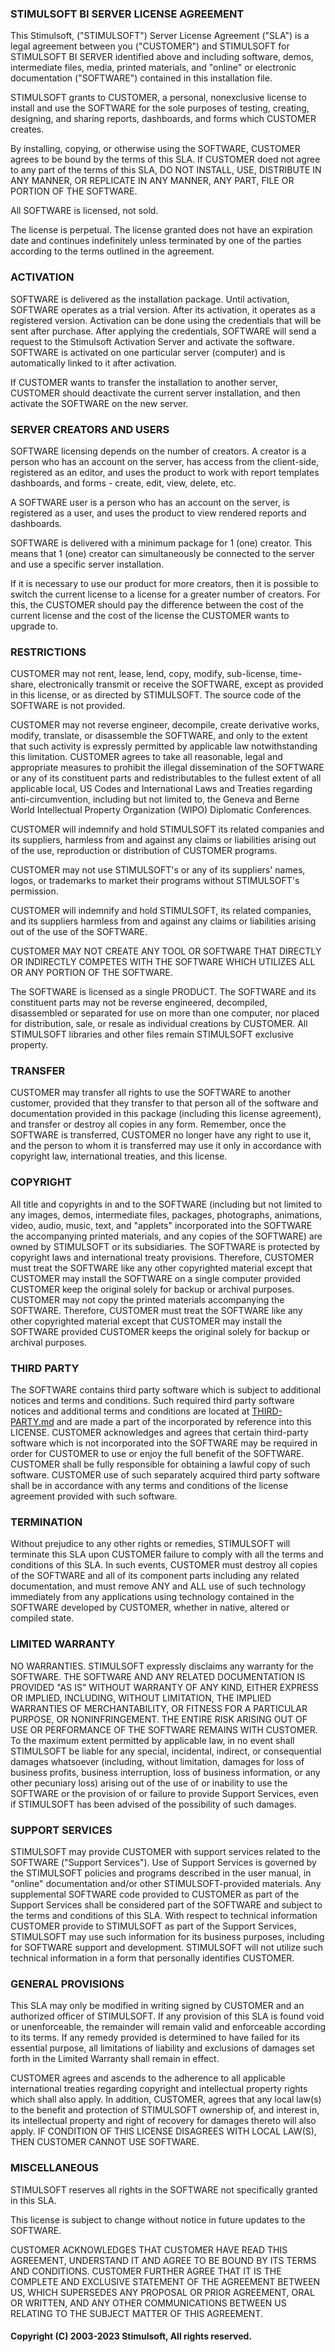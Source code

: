 ### STIMULSOFT BI SERVER LICENSE AGREEMENT

This Stimulsoft, ("STIMULSOFT") Server License Agreement ("SLA") is a legal agreement between you ("CUSTOMER") and STIMULSOFT for STIMULSOFT BI SERVER identified above and including software, demos, intermediate files, media, printed materials, and "online" or electronic documentation ("SOFTWARE") contained in this installation file.

STIMULSOFT grants to CUSTOMER, a personal, nonexclusive license to install and use the SOFTWARE for the sole purposes of testing, creating, designing, and sharing reports, dashboards, and forms which CUSTOMER creates.

By installing, copying, or otherwise using the SOFTWARE, CUSTOMER agrees to be bound by the terms of this SLA. If CUSTOMER doed not agree to any part of the terms of this SLA, DO NOT INSTALL, USE, DISTRIBUTE IN ANY MANNER, OR REPLICATE IN ANY MANNER, ANY PART, FILE OR PORTION OF THE SOFTWARE.

All SOFTWARE is licensed, not sold.

The license is perpetual. The license granted does not have an expiration date and continues indefinitely unless terminated by one of the parties according to the terms outlined in the agreement.

### ACTIVATION
SOFTWARE is delivered as the installation package. Until activation, SOFTWARE operates as a trial version. After its activation, it operates as a registered version. Activation can be done using the credentials that will be sent after purchase. After applying the credentials, SOFTWARE will send a request to the Stimulsoft Activation Server and activate the software. SOFTWARE is activated on one particular server (computer) and is automatically linked to it after activation.

If CUSTOMER wants to transfer the installation to another server, CUSTOMER should deactivate the current server installation, and then activate the SOFTWARE on the new server.

### SERVER CREATORS AND USERS
SOFTWARE licensing depends on the number of creators. A creator is a person who has an account on the server, has access from the client-side, registered as an editor, and uses the product to work with report templates dashboards, and forms - create, edit, view, delete, etc.

A SOFTWARE user is a person who has an account on the server, is registered as a user, and uses the product to view rendered reports and dashboards.

SOFTWARE is delivered with a minimum package for 1 (one) creator. This means that 1 (one) creator can simultaneously be connected to the server and use a specific server installation.

If it is necessary to use our product for more creators, then it is possible to switch the current license to a license for a greater number of creators. For this, the CUSTOMER should pay the difference between the cost of the current license and the cost of the license the CUSTOMER wants to upgrade to.

### RESTRICTIONS
CUSTOMER may not rent, lease, lend, copy, modify, sub-license, time-share, electronically transmit or receive the SOFTWARE, except as provided in this license, or as directed by STIMULSOFT. The source code of the SOFTWARE is not provided.

CUSTOMER may not reverse engineer, decompile, create derivative works, modify, translate, or disassemble the SOFTWARE, and only to the extent that such activity is expressly permitted by applicable law notwithstanding this limitation. CUSTOMER agrees to take all reasonable, legal and appropriate measures to prohibit the illegal dissemination of the SOFTWARE or any of its constituent parts and redistributables to the fullest extent of all applicable local, US Codes and International Laws and Treaties regarding anti-circumvention, including but not limited to, the Geneva and Berne World Intellectual Property Organization (WIPO) Diplomatic Conferences.

CUSTOMER will indemnify and hold STIMULSOFT its related companies and its suppliers, harmless from and against any claims or liabilities arising out of the use, reproduction or distribution of CUSTOMER programs.

CUSTOMER may not use STIMULSOFT's or any of its suppliers' names, logos, or trademarks to market their programs without STIMULSOFT's permission.

CUSTOMER will indemnify and hold STIMULSOFT, its related companies, and its suppliers harmless from and against any claims or liabilities arising out of the use of the SOFTWARE.

CUSTOMER MAY NOT CREATE ANY TOOL OR SOFTWARE THAT DIRECTLY OR INDIRECTLY COMPETES WITH THE SOFTWARE WHICH UTILIZES ALL OR ANY PORTION OF THE SOFTWARE. 

The SOFTWARE is licensed as a single PRODUCT. The SOFTWARE and its constituent parts may not be reverse engineered, decompiled, disassembled or separated for use on more than one computer, nor placed for distribution, sale, or resale as individual creations by CUSTOMER. All STIMULSOFT libraries and other files remain STIMULSOFT exclusive property.

### TRANSFER
CUSTOMER may transfer all rights to use the SOFTWARE to another customer, provided that they transfer to that person all of the software and documentation provided in this package (including this license agreement), and transfer or destroy all copies in any form. Remember, once the SOFTWARE is transferred, CUSTOMER no longer have any right to use it, and the person to whom it is transferred may use it only in accordance with copyright law, international treaties, and this license.

### COPYRIGHT
All title and copyrights in and to the SOFTWARE (including but not limited to any images, demos, intermediate files, packages, photographs, animations, video, audio, music, text, and "applets" incorporated into the SOFTWARE the accompanying printed materials, and any copies of the SOFTWARE) are owned by STIMULSOFT or its subsidiaries. The SOFTWARE is protected by copyright laws and international treaty provisions. Therefore, CUSTOMER must treat the SOFTWARE like any other copyrighted material except that CUSTOMER may install the SOFTWARE on a single computer provided CUSTOMER keep the original solely for backup or archival purposes. CUSTOMER may not copy the printed materials accompanying the SOFTWARE. Therefore, CUSTOMER must treat the SOFTWARE like any other copyrighted material except that CUSTOMER may install the SOFTWARE provided CUSTOMER keeps the original solely for backup or archival purposes.

### THIRD PARTY
The SOFTWARE contains third party software which is subject to additional notices and terms and conditions. Such required third party software notices and additional terms and conditions are located at [THIRD-PARTY.md](THIRD-PARTY.md) and are made a part of the incorporated by reference into this LICENSE. CUSTOMER acknowledges and agrees that certain third-party software which is not incorporated into the SOFTWARE may be required in order for CUSTOMER to use or enjoy the full benefit of the SOFTWARE. CUSTOMER shall be fully responsible for obtaining a lawful copy of such software. CUSTOMER use of such separately acquired third party software shall be in accordance with any terms and conditions of the license agreement provided with such software.

### TERMINATION
Without prejudice to any other rights or remedies, STIMULSOFT will terminate this SLA upon CUSTOMER failure to comply with all the terms and conditions of this SLA. In such events, CUSTOMER must destroy all copies of the SOFTWARE and all of its component parts including any related documentation, and must remove ANY and ALL use of such technology immediately from any applications using technology contained in the SOFTWARE developed by CUSTOMER, whether in native, altered or compiled state.

### LIMITED WARRANTY
NO WARRANTIES. STIMULSOFT expressly disclaims any warranty for the SOFTWARE. THE SOFTWARE AND ANY RELATED DOCUMENTATION IS PROVIDED "AS IS" WITHOUT WARRANTY OF ANY KIND, EITHER EXPRESS OR IMPLIED, INCLUDING, WITHOUT LIMITATION, THE IMPLIED WARRANTIES OF MERCHANTABILITY, OR FITNESS FOR A PARTICULAR PURPOSE, OR NONINFRINGEMENT. THE ENTIRE RISK ARISING OUT OF USE OR PERFORMANCE OF THE SOFTWARE REMAINS WITH CUSTOMER. To the maximum extent permitted by applicable law, in no event shall STIMULSOFT be liable for any special, incidental, indirect, or consequential damages whatsoever (including, without limitation, damages for loss of business profits, business interruption, loss of business information, or any other pecuniary loss) arising out of the use of or inability to use the SOFTWARE or the provision of or failure to provide Support Services, even if STIMULSOFT has been advised of the possibility of such damages.

### SUPPORT SERVICES
STIMULSOFT may provide CUSTOMER with support services related to the SOFTWARE ("Support Services"). Use of Support Services is governed by the STIMULSOFT policies and programs described in the user manual, in "online" documentation and/or other STIMULSOFT-provided materials. Any supplemental SOFTWARE code provided to CUSTOMER as part of the Support Services shall be considered part of the SOFTWARE and subject to the terms and conditions of this SLA. With respect to technical information CUSTOMER provide to STIMULSOFT as part of the Support Services, STIMULSOFT may use such information for its business purposes, including for SOFTWARE support and development. STIMULSOFT will not utilize such technical information in a form that personally identifies CUSTOMER.

### GENERAL PROVISIONS
This SLA may only be modified in writing signed by CUSTOMER and an authorized officer of STIMULSOFT. If any provision of this SLA is found void or unenforceable, the remainder will remain valid and enforceable according to its terms.  If any remedy provided is determined to have failed for its essential purpose, all limitations of liability and exclusions of damages set forth in the Limited Warranty shall remain in effect.

CUSTOMER agrees and ascends to the adherence to all applicable international treaties regarding copyright and intellectual property rights which shall also apply.  In addition, CUSTOMER, agrees that any local law(s) to the benefit and protection of STIMULSOFT ownership of, and interest in, its intellectual property and right of recovery for damages thereto will also apply. IF CONDITION OF THIS LICENSE DISAGREES WITH LOCAL LAW(S), THEN CUSTOMER CANNOT USE SOFTWARE.

### MISCELLANEOUS
STIMULSOFT reserves all rights in the SOFTWARE not specifically granted in this SLA.

This license is subject to change without notice in future updates to the SOFTWARE.

CUSTOMER ACKNOWLEDGES THAT CUSTOMER HAVE READ THIS AGREEMENT, UNDERSTAND IT AND AGREE TO BE BOUND BY ITS TERMS AND CONDITIONS. CUSTOMER FURTHER AGREE THAT IT IS THE COMPLETE AND EXCLUSIVE STATEMENT OF THE AGREEMENT BETWEEN US, WHICH SUPERSEDES ANY PROPOSAL OR PRIOR AGREEMENT, ORAL OR WRITTEN, AND ANY OTHER COMMUNICATIONS BETWEEN US RELATING TO THE SUBJECT MATTER OF THIS AGREEMENT.

#### Copyright (C) 2003-2023 Stimulsoft, All rights reserved.